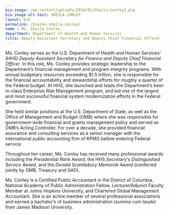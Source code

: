 ```yaml
---
bio-image: /wp-content/uploads/2018/01/Sheila-Conley1.png
bio-image-alt-text: SHEILA CONLEY
layout: bio
permalink: /bio/ms-sheila-conley/
name : Ms. Sheila Conley
department: Department of Health and Human Services
title: Deputy Assistant Secretary and Deputy Chief Financial Officer
---
```

   Ms. Conley serves as the U.S. Department of Health and Human Services’ (HHS) *Deputy Assistant Secretary for Finance and Deputy Chief Financial Officer*. In this role, Ms. Conley provides strategic leadership to the Department’s financial management and program integrity programs. With annual budgetary resources exceeding $1.5 trillion, she is responsible for the financial accountability and stewardship efforts for roughly a quarter of the Federal budget.  At HHS, she launched and leads the Department’s best-in-class Enterprise Risk Management program, and led one of the largest and most successful financial system modernization efforts in the Federal government.
              
   She held similar positions at the U.S. Department of State, as well as the Office of Management and Budget (OMB) where she was responsible for government-wide financial and grants management policy and served as OMB’s Acting Controller.  For over a decade, she provided financial assurance and consulting services as a senior manager with the international public accounting firm of KPMG before entering Federal service.
                  
   Throughout her career, Ms. Conley has received many professional awards including the *Presidential Rank Award*, the HHS *Secretary’s Distinguished Service Award*, and the *Donald Scantlebury Memorial Award* (conferred jointly by OMB, Treasury and GAO).
                  
   Ms. Conley is a Certified Public Accountant in the District of Columbia, National Academy of Public Administration Fellow, Lecturer/Adjunct Faculty Member at Johns Hopkins University, and Chartered Global Management Accountant. She is an active member of several professional associations and earned a bachelor’s of business administration (*summa cum laude*) from James Madison University.
    
    

